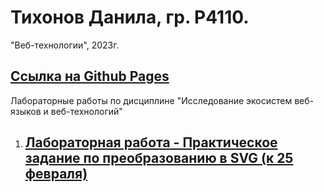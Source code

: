 # Тихонов Данила, гр. Р4110.
"Веб-технологии", 2023г.
## [Ссылка на Github Pages](https://tikhonovdanila.github.io/itmo_laboratory_work/)
Лабораторные работы по дисциплине "Исследование экосистем веб-языков и веб-технологий"
1. ## [Лабораторная работа - Практическое задание по преобразованию в SVG (к 25 февраля)](https://github.com/TikhonovDanila/itmo_laboratory_work/tree/main/2023_25feb)
